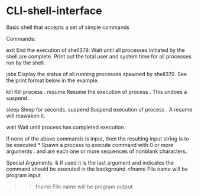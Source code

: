 # CLI-shell-interface
Basic shell that accepts a set of simple commands

Commands: 

exit 
End the execution of shell379. Wait until all processes initiated by the
shell are complete. Print out the total user and system time for all
processes run by the shell.

jobs 
Display the status of all running processes spawned by shell379. See
the print format below in the example.

kill 
<int> Kill process <int>.
resume 
<int> Resume the execution of process <int>. This undoes a suspend.
  
sleep 
<int> Sleep for <int> seconds.
suspend 
<int> Suspend execution of process <int>. A resume will reawaken it.
  
wait 
<pid> Wait until process <int> has completed execution.

If none of the above commands is input, then the resulting input string is to be executed
<cmd> <arg>* Spawn a process to execute command <cmd> with 0 or more arguments
<arg>. <cmd> and <arg> are each one or more sequences of nonblank characters.

Special Arguments:
&
If used it is the last argument and indicates the command should be executed in the background
<fname
File name will be program input
>>fname
File name will be program output
